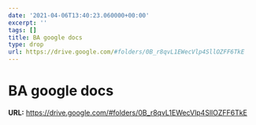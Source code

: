 ```yaml
---
date: '2021-04-06T13:40:23.060000+00:00'
excerpt: ''
tags: []
title: BA google docs
type: drop
url: https://drive.google.com/#folders/0B_r8qvL1EWecVlp4SllOZFF6TkE
---
```


# BA google docs

**URL:** https://drive.google.com/#folders/0B_r8qvL1EWecVlp4SllOZFF6TkE

